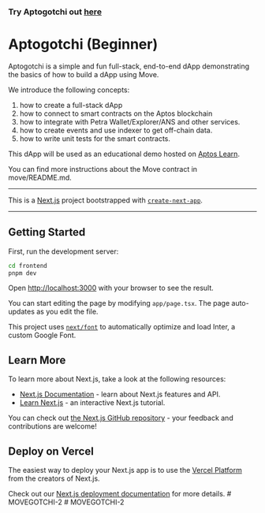 ### Try Aptogotchi out [here](https://aptogotchi.aptoslabs.com/)

# Aptogotchi (Beginner)
Aptogotchi is a simple and fun full-stack, end-to-end dApp demonstrating the basics of how to build a dApp using Move. 

We introduce the following concepts:
1. how to create a full-stack dApp 
2. how to connect to smart contracts on the Aptos blockchain
2. how to integrate with Petra Wallet/Explorer/ANS and other services.
2. how to create events and use indexer to get off-chain data.
3. how to write unit tests for the smart contracts.

This dApp will be used as an educational demo hosted on [Aptos Learn](https://learn.aptoslabs.com/).

You can find more instructions about the Move contract in move/README.md.

---

This is a [Next.js](https://nextjs.org/) project bootstrapped with [`create-next-app`](https://github.com/vercel/next.js/tree/canary/packages/create-next-app).

---

## Getting Started

First, run the development server:

```bash
cd frontend
pnpm dev
```

Open [http://localhost:3000](http://localhost:3000) with your browser to see the result.

You can start editing the page by modifying `app/page.tsx`. The page auto-updates as you edit the file.

This project uses [`next/font`](https://nextjs.org/docs/basic-features/font-optimization) to automatically optimize and load Inter, a custom Google Font.

## Learn More

To learn more about Next.js, take a look at the following resources:

- [Next.js Documentation](https://nextjs.org/docs) - learn about Next.js features and API.
- [Learn Next.js](https://nextjs.org/learn) - an interactive Next.js tutorial.

You can check out [the Next.js GitHub repository](https://github.com/vercel/next.js/) - your feedback and contributions are welcome!

## Deploy on Vercel

The easiest way to deploy your Next.js app is to use the [Vercel Platform](https://vercel.com/new?utm_medium=default-template&filter=next.js&utm_source=create-next-app&utm_campaign=create-next-app-readme) from the creators of Next.js.

Check out our [Next.js deployment documentation](https://nextjs.org/docs/deployment) for more details.
#   M O V E G O T C H I - 2  
 #   M O V E G O T C H I - 2  
 